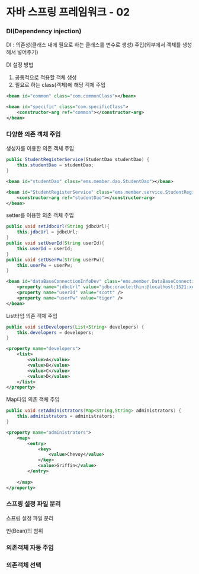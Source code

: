 # 자바 스프링 프레임워크 - 02

### DI(Dependency injection)

DI : 의존성(클래스 내에 필요로 하는 클래스를 변수로 생성) 주입(외부에서 객체를 생성해서 넣어주기)

DI 설정 방법

1. 공통적으로 적용할 객체 생성
2. 필요로 하는 class(객체)에 해당 객체 주입

```xml
<bean id="common" class="com.commonClass"></bean>

<bean id="specific" class="com.specificClass">
    <constructor-arg ref="common"></constructor-arg>
</bean>
```



### 다양한 의존 객체 주입

생성자를 이용한 의존 객체 주입

```java
public StudentRegisterService(StudentDao studentDao) {
    this.studentDao = studentDao;
}
```

```xml
<bean id="studentDao" class="ems.member.dao.StudentDao"></bean>

<bean id="StudentRegisterService" class="ems.member.service.StudentRegisterService">
    <constructor-arg ref="studentDao"></constructor-arg>
</bean> 
```



setter를 이용한 의존 객체 주입

```java
public void setJdbcUrl(String jdbcUrl){
    this.jdbcUrl = jdbcUrl;
}
public void setUserId(String userId){
    this.userId = userId;
}
public void setUserPw(String userPw){
    this.userPw = userPw;
}
```

```xml
<bean id="dataBaseConnectionInfoDev" class="ems.member.DataBaseConnectionInfo">
    <property name="jdbcUrl" value="jdbc:oracle:thin:@localhost:1521:xe" />
    <property name="userId" value="scott" />
    <property name="userPw" value="tiger" />
</bean>
```



List타입 의존 객체 주입

```java
public void setDevelopers(List<String> developers) {
    this.developers = developers;
}
```

```xml
<property name="developers">
    <list>
        <value>A</value>
        <value>B</value>
        <value>C</value>
        <value>D</value>
    </list>
</property>
```



Map타입 의존 객체 주입

```java
public void setAdministrators(Map<String,String> administrators) {
    this.administrators = administrators;
}
```

```xml
<property name="administrators">
    <map>
        <entry>
            <key>
            	<value>Chevoy</value>
        	</key>
            <value>Griffin</value>
        </entry>
        
    </map>
</property>
```



### 스프링 설정 파일 분리

스프링 설정 파일 분리

빈(Bean)의 범위



### 의존객체 자동 주입



### 의존객체 선택